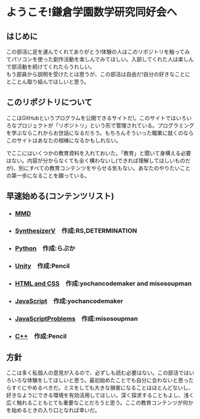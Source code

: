# ようこそ!鎌倉学園数学研究同好会へ
## はじめに
この部活に足を運んでくれてありがとう!体験の人はこのリポジトリを触ってみてパソコンを使った創作活動を楽しんでみてほしい。入部してくれた人は楽しんで部活動を続けてくれたらうれしい。  
もう部員から説明を受けたとは思うが、この部活は自由だ!自分の好きなことにとことん取り組んでほしいと思う。  


## このリポジトリについて
ここはGitHubというプログラムを公開できるサイトだ!。このサイトではいろいろなプロジェクトが「リポジトリ」という形で管理されている。プログラミングを学ぶならこれからお世話になるだろう。もちろんそういった職業に就くのならこのサイトはあなたの相棒になるかもしれない。  

でここにはいくつかの教育資料を入れておいた。「教育」と聞いて身構える必要はない。内容が分からなくても全く構わないし(できれば理解してほしいものだが)、別にすべての教育コンテンツをやらせる気もない。あなたのやりたいことの第一歩になることを願っている。

## 早速始める(コンテンツリスト)
- ### [MMD](https://github.com/kg-suken/WelcomeKit/tree/main/MMD)  
- ### [SynthesizerV](https://github.com/kg-suken/WelcomeKit/tree/main/SynthesizerV)　作成:RS,DETERMINATION
- ### [Python](https://github.com/kg-suken/WelcomeKit/tree/main/Python)　作成:らぷか
- ### [Unity](https://github.com/kg-suken/WelcomeKit/tree/main/Unity)　作成:Pencil
- ### [HTML and CSS](https://github.com/kg-suken/WelcomeKit/tree/main/HTML%20and%20CSS)　作成:yochancodemaker and misosoupman
- ### [JavaScript](https://github.com/kg-suken/WelcomeKit/tree/main/javascript)　作成:yochancodemaker
- ### [JavaScriptProblems](https://github.com/kg-suken/WelcomeKit/tree/main/javascript/javascriptProblems)　作成:misosoupman
- ### [C++](https://github.com/kg-suken/WelcomeKit/tree/main/cpp)　作成:Pencil

## 方針
ここは多く私個人の意見が入るので、必ずしも読む必要はない。この部活ではいろいろな体験をしてほしいと思う。最初始めたことでも自分に合わないと思ったらすぐにやめるべきだ。ミスをしても大きな損害になることはほとんどないし、好きなようにできる環境を有効活用してほしい。深く探求することもよし、浅く広く触れることもとても重要なことだろうと思う。ここの教育コンテンツが何かを始めるときの入り口となれば幸いだ。
